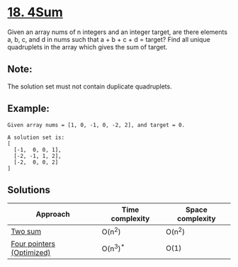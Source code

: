 # [18. 4Sum](https://leetcode.com/problems/4sum/)

Given an array nums of n integers and an integer target, are there elements a, b, c, and d in nums such that a + b + c + d = target? Find all unique quadruplets in the array which gives the sum of target.

## Note:

The solution set must not contain duplicate quadruplets.

## Example:

```
Given array nums = [1, 0, -1, 0, -2, 2], and target = 0.

A solution set is:
[
  [-1,  0, 0, 1],
  [-2, -1, 1, 2],
  [-2,  0, 0, 2]
]
```

## Solutions

|   Approach  | Time complexity | Space complexity |
|-------------|-----------------|------------------|
| [Two sum](solution1.md) | O(n<sup>2</sup>) | O(n<sup>2</sup>) |
| [Four pointers (Optimized)](solution2.md) | O(n<sup>3</sup>)<sup>*</sup> | O(1) |
